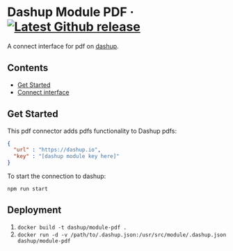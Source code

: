 Dashup Module PDF
&middot;
[![Latest Github release](https://img.shields.io/github/release/dashup/module-pdf.svg)](https://github.com/dashup/module-pdf/releases/latest)
=====

A connect interface for pdf on [dashup](https://dashup.io).

## Contents
* [Get Started](#get-started)
* [Connect interface](#connect)

## Get Started

This pdf connector adds pdfs functionality to Dashup pdfs:

```json
{
  "url" : "https://dashup.io",
  "key" : "[dashup module key here]"
}
```

To start the connection to dashup:

`npm run start`

## Deployment

1. `docker build -t dashup/module-pdf .`
2. `docker run -d -v /path/to/.dashup.json:/usr/src/module/.dashup.json dashup/module-pdf`